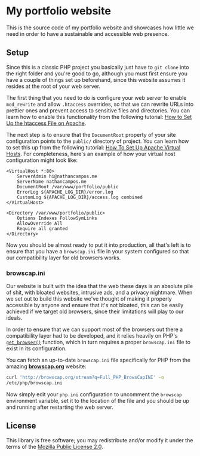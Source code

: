 # My portfolio website

This is the source code of my portfolio website and showcases how little we need
in order to have a sustainable and accessible web presence.

## Setup

Since this is a classic PHP project you basically just have to `git clone` into
the right folder and you're good to go, although you must first ensure you have
a couple of things set up beforehand, since this website assumes it resides at
the root of your web server.

The first thing that you need to do is configure your web server to enable
`mod_rewrite` and allow `.htaccess` overrides, so that we can rewrite URLs into
prettier ones and prevent access to sensitive files and directories. You can
learn how to enable this functionality from the following tutorial:
[How to Set Up the htaccess File on Apache](https://www.linode.com/docs/guides/how-to-set-up-htaccess-on-apache/).

The next step is to ensure that the `DocumentRoot` property of your site
configuration points to the `public/` directory of project. You can learn how to
set this up from the following tutorial:
[How To Set Up Apache Virtual Hosts](https://www.digitalocean.com/community/tutorial_collections/how-to-set-up-apache-virtual-hosts).
For completeness, here's an example of how your virtual host configuration
might look like:

```apacheconf
<VirtualHost *:80>
    ServerAdmin hi@nathancampos.me
    ServerName nathancampos.me
    DocumentRoot /var/www/portfolio/public
    ErrorLog ${APACHE_LOG_DIR}/error.log
    CustomLog ${APACHE_LOG_DIR}/access.log combined
</VirtualHost>

<Directory /var/www/portfolio/public>
    Options Indexes FollowSymLinks
    AllowOverride All
    Require all granted
</Directory>
```

Now you should be almost ready to put it into production, all that's left is to
ensure that you have a `browscap.ini` file in your system configured so that our
compatibility layer for old browsers works.

### browscap.ini

Our website is built with the idea that the web these days is an absolute pile
of shit, with bloated websites, intrusive ads, and a privacy nightmare. When we
set out to build this website we've thought of making it properly accessible by
anyone and ensure that it's not bloated, this can be easily achieved if we
target old browsers, since their limitations will play to our ideals.

In order to ensure that we can support most of the browsers out there a
compatibility layer had to be developed, and it relies heavily on PHP's
[`get_browser()`](https://www.php.net/manual/en/function.get-browser.php)
function, which in turn requires a proper `browscap.ini` file to exist in its
configuration.

You can fetch an up-to-date `browscap.ini` file specifically for PHP from the
amazing [**browscap.org**](http://browscap.org) website:

```bash
curl 'http://browscap.org/stream?q=Full_PHP_BrowsCapINI' -o
/etc/php/browscap.ini
```

Now simply edit your `php.ini` configuration to uncomment the `browscap`
environment variable, set it to the location of the file and you should be up
and running after restarting the web server.

## License

This library is free software; you may redistribute and/or modify it under the
terms of the [Mozilla Public License 2.0](https://www.mozilla.org/en-US/MPL/2.0/).
